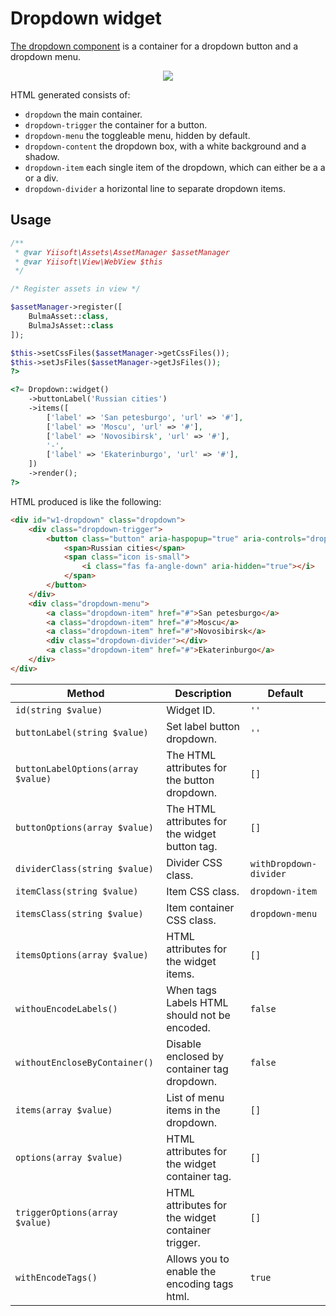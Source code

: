 # Dropdown widget

[The dropdown component](https://bulma.io/documentation/components/dropdown/) is a container for a dropdown button and
a dropdown menu.

<p align="center">
    <img src="images/dropdown.png">
</p>

HTML generated consists of:

- `dropdown` the main container.
- `dropdown-trigger` the container for a button.
- `dropdown-menu` the toggleable menu, hidden by default.
- `dropdown-content` the dropdown box, with a white background and a shadow.
- `dropdown-item` each single item of the dropdown, which can either be a a or a div.
- `dropdown-divider` a horizontal line to separate dropdown items.

## Usage

```php
/**
 * @var Yiisoft\Assets\AssetManager $assetManager
 * @var Yiisoft\View\WebView $this
 */

/* Register assets in view */

$assetManager->register([
    BulmaAsset::class,
    BulmaJsAsset::class
]);

$this->setCssFiles($assetManager->getCssFiles());
$this->setJsFiles($assetManager->getJsFiles());
?>

<?= Dropdown::widget()
    ->buttonLabel('Russian cities')
    ->items([
        ['label' => 'San petesburgo', 'url' => '#'],
        ['label' => 'Moscu', 'url' => '#'],
        ['label' => 'Novosibirsk', 'url' => '#'],
        '-',
        ['label' => 'Ekaterinburgo', 'url' => '#'],
    ])
    ->render();
?>
```

HTML produced is like the following:

```html
<div id="w1-dropdown" class="dropdown">
    <div class="dropdown-trigger">
        <button class="button" aria-haspopup="true" aria-controls="dropdown-menu">
            <span>Russian cities</span>
            <span class="icon is-small">
                <i class="fas fa-angle-down" aria-hidden="true"></i>
            </span>
        </button>
    </div>
    <div class="dropdown-menu">
        <a class="dropdown-item" href="#">San petesburgo</a>
        <a class="dropdown-item" href="#">Moscu</a>
        <a class="dropdown-item" href="#">Novosibirsk</a>
        <div class="dropdown-divider"></div>
        <a class="dropdown-item" href="#">Ekaterinburgo</a>
    </div>
</div>
```

Method | Description | Default
-------|-------------|---------
`id(string $value)` | Widget ID. | `''`
`buttonLabel(string $value)` | Set label button dropdown. | `''`
`buttonLabelOptions(array $value)`| The HTML attributes for the button dropdown. | `[]`
`buttonOptions(array $value)` | The HTML attributes for the widget button tag. | `[]`
`dividerClass(string $value)` | Divider CSS class. | `withDropdown-divider` 
`itemClass(string $value)` | Item CSS class. | `dropdown-item`
`itemsClass(string $value)` | Item container CSS class. | `dropdown-menu`
`itemsOptions(array $value)` | HTML attributes for the widget items. | `[]`
`withouEncodeLabels()` | When tags Labels HTML should not be encoded. | `false`
`withoutEncloseByContainer()` | Disable enclosed by container tag dropdown. | `false`
`items(array $value)` | List of menu items in the dropdown. | `[]`
`options(array $value)` | HTML attributes for the widget container tag. | `[]`
`triggerOptions(array $value)` | HTML attributes for the widget container trigger. | `[]`
`withEncodeTags()` | Allows you to enable the encoding tags html. | `true`
